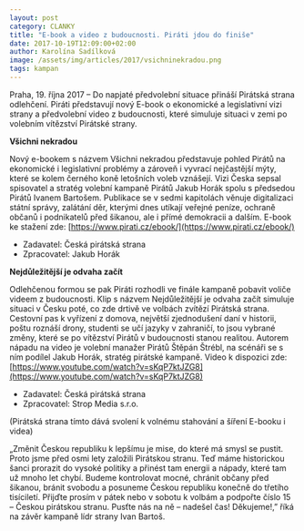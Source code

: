 ```yaml
---
layout: post
category: CLANKY
title: "E-book a video z budoucnosti. Piráti jdou do finiše"
date: 2017-10-19T12:09:00+02:00
author: Karolína Sadílková
image: /assets/img/articles/2017/vsichninekradou.png
tags: kampan
---
```

Praha, 19. října 2017 – Do napjaté předvolební situace přináší Pirátská strana odlehčení. Piráti představují nový E-book o ekonomické a legislativní vizi strany a předvolební video z budoucnosti, které simuluje situaci v zemi po volebním vítězství Pirátské strany.
 
**Všichni nekradou**

Nový e-bookem s názvem Všichni nekradou představuje pohled Pirátů na ekonomické i legislativní problémy a zároveň i vyvrací nejčastější mýty, které se kolem černého koně letošních voleb vznášejí. Vizi Česka sepsal spisovatel a stratég volební kampaně Pirátů Jakub Horák spolu s předsedou Pirátů Ivanem Bartošem. Publikace se v sedmi kapitolách věnuje digitalizaci státní správy, zalátání děr, kterými dnes utíkají veřejné peníze, ochraně občanů i podnikatelů před šikanou, ale i přímé demokracii a dalším.
E-book ke stažení zde:  [https://www.pirati.cz/ebook/](https://www.pirati.cz/ebook/)

* Zadavatel: Česká pirátská strana
* Zpracovatel: Jakub Horák
 
**Nejdůležitější je odvaha začít**

Odlehčenou formou se pak Piráti rozhodli ve finále kampaně pobavit voliče videem z budoucnosti. Klip s názvem Nejdůležitější je odvaha začít simuluje situaci v Česku poté, co zde drtivě ve volbách zvítězí Pirátská strana. Cestovní pas k vyřízení z domova, největší zjednodušení daní v historii, poštu roznáší drony, studenti se učí jazyky v zahraničí, to jsou vybrané změny, které se po vítězství Pirátů v budoucnosti stanou realitou. Autorem nápadu na video je volební manažer Pirátů Štěpán Štrébl, na scénáři se s ním podílel Jakub Horák, stratég pirátské kampaně.
Video k dispozici zde: [https://www.youtube.com/watch?v=sKqP7ktJZG8](https://www.youtube.com/watch?v=sKqP7ktJZG8)

* Zadavatel: Česká pirátská strana
* Zpracovatel: Strop Media s.r.o.
 
(Pirátská strana tímto dává svolení k volnému stahování a šíření E-booku i videa)
 
„Změnit Českou republiku k lepšímu je mise, do které má smysl se pustit. Proto jsme před osmi lety založili Pirátskou stranu. Teď máme historickou šanci prorazit do vysoké politiky a přinést tam energii a nápady, které tam už mnoho let chybí. Budeme kontrolovat mocné, chránit občany před šikanou, bránit svobodu a posuneme Českou republiku konečně do třetího tisíciletí. Přijďte prosím v pátek nebo v sobotu k volbám a podpořte číslo 15 – Českou pirátskou stranu. Pusťte nás na ně – nadešel čas! Děkujeme!,” říká na závěr kampaně lídr strany Ivan Bartoš.
